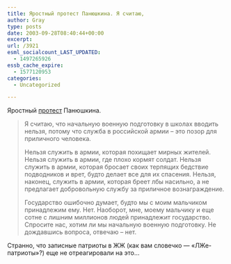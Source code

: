 ```yaml
---
title: Яростный протест Панюшкина. Я считаю,
author: Gray
type: posts
date: 2003-09-28T08:40:44+00:00
excerpt:
url: /3921
esml_socialcount_LAST_UPDATED:
  - 1497265926
essb_cache_expire:
  - 1577120953
categories:
  - Uncategorized

---
```








Яростный <a href="http://www.gazeta.ru/2003/09/25/etomojmalj4i.shtml" target="_blank">протест</a> Панюшкина.

> Я считаю, что начальную военную подготовку в школах вводить нельзя, потому что служба в российской армии &#8211; это позор для приличного человека.
> 
> Нельзя служить в армии, которая похищает мирных жителей. Нельзя служить в армии, где плохо кормят солдат. Нельзя служить в армии, которая бросает своих терпящих бедствие подводников и врет, будто делает все для их спасения. Нельзя, наконец, служить в армии, которая бреет лбы насильно, а не предлагает добровольную службу за приличное вознаграждение.
> 
> Государство ошибочно думает, будто мы с моим мальчиком принадлежим ему. Нет. Наоборот, мне, моему мальчику и еще сотне с лишним миллионов людей принадлежит государство. Спросите нас, хотим ли мы начальную военную подготовку. Не дождавшись вопроса, отвечаю &#8211; нет. 

Странно, что записные патриоты в ЖЖ (как вам словечко &#8212; &#171;ЛЖе-патриоты&#187;?) еще не отреагировали на это&#8230;
